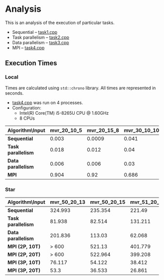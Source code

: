 # Analysis

This is an analysis of the execution of particular tasks.

* Sequential – [task1.cpp](../src/task1.cpp)
* Task parallelism – [task2.cpp](../src/task2.cpp)
* Data parallelism – [task3.cpp](../src/task3.cpp)
* MPI – [task4.cpp](../src/task4.cpp)

## Execution Times

### Local

Times are calculated using `std::chrono` library. All times are represented in seconds.

* [task4.cpp](../src/task4.cpp) was run on 4 processes.
* Configuration:
  * Intel(R) Core(TM) i5-8265U CPU @ 1.60GHz
  * 8 CPUs

| Algorithm\Input      | mvr_20_10_5 | mvr_20_15_8 | mvr_30_10_10 | mvr_35_20_10 | mvr_40_20_10 | mvr_45_20_15 | mvr_45_25_15 | mvr_45_25_18 | mvr_48_25_18 | mvr_50_20_15 | mvr_51_20_15 |
|----------------------|-------------|-------------|--------------|--------------|--------------|--------------|--------------|--------------|--------------|--------------|--------------|
| **Sequential**       | 0.003       | 0.0009      | 0.041        | 1.61         | 11.567       | 58.066       | 54.868       | 16.518       | 18.043       | 179.601      | 2108.55      |
| **Task parallelism** | 0.018       | 0.012       | 0.04         | 0.825        | 8.015        | 33.969       | 28.391       | 9.176        | 10.452       | 115.541      | 1310.37      |
| **Data parallelism** | 0.006       | 0.006       | 0.03         | 0.979        | 11.616       | 26.334       | 23.923       | 6.832        | 9.076        | 107.823      | 1208.04      |
| **MPI**              | 0.904       | 0.92        | 0.686        | 1.808        | 13.867       | 28.027       | 27.81        | 8.381        | 9.298        | 128.702      | 1718.34      |

### Star

| Algorithm\Input      | mvr_50_20_13 | mvr_50_20_15 | mvr_51_20_23 |
|----------------------|--------------|--------------|--------------|
| **Sequential**       | 324.993      | 235.354      | 221.49       |
| **Task parallelism** | 81.938       | 82.514       | 131.211      |
| **Data parallelism** | 201.836      | 113.03       | 62.068       |
| **MPI (2P, 10T)**    | > 600        | 521.13       | 401.779      |
| **MPI (2P, 20T)**    | > 600        | 522.964      | 399.208      |
| **MPI (3P, 10T)**    | 76.117       | 54.122       | 38.412       |
| **MPI (3P, 20T)**    | 53.3         | 36.533       | 26.861       |

